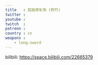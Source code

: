 ```yaml
---
title   : 孤独停车场 (矜竹)
twitter : 
youtube : 
twitch  : 
patreon : 
country : cn
weapons :
    - long-sword
---
```

bilibili: https://space.bilibili.com/22665379
